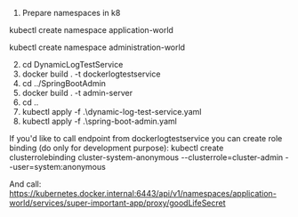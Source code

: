 
1. Prepare namespaces in k8

kubectl create namespace application-world

kubectl create namespace administration-world

2. cd DynamicLogTestService
3. docker build . -t dockerlogtestservice
4. cd ../SpringBootAdmin
5. docker build . -t admin-server
6. cd ..
7. kubectl apply -f .\dynamic-log-test-service.yaml
8. kubectl apply -f .\spring-boot-admin.yaml


If you'd like to call endpoint from dockerlogtestservice you can create role binding (do only for development purpose):
kubectl create clusterrolebinding cluster-system-anonymous --clusterrole=cluster-admin --user=system:anonymous

And call:
https://kubernetes.docker.internal:6443/api/v1/namespaces/application-world/services/super-important-app/proxy/goodLifeSecret
